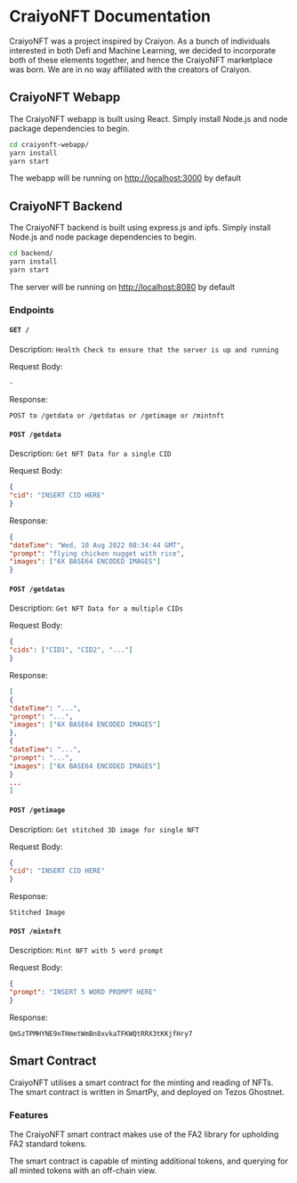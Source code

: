 # CraiyoNFT Documentation

CraiyoNFT was a project inspired by Craiyon. As a bunch of individuals interested in both Defi and Machine Learning, we decided to incorporate both of these elements together, and hence the CraiyoNFT marketplace was born. We are in no way affiliated with the creators of Craiyon.

## CraiyoNFT Webapp

The CraiyoNFT webapp is built using React. Simply install Node.js and node package dependencies to begin.

```bash
cd craiyonft-webapp/
yarn install
yarn start
```

The webapp will be running on [http://localhost:3000](http://localhost:3000) by default

## CraiyoNFT Backend

The CraiyoNFT backend is built using express.js and ipfs. Simply install Node.js and node package dependencies to begin.

```bash
cd backend/
yarn install
yarn start
```

The server will be running on [http://localhost:8080](http://localhost:8080) by default

### Endpoints

#### `GET /`

Description:
`Health Check to ensure that the server is up and running`

Request Body:
```
-
```

Response:  
```
POST to /getdata or /getdatas or /getimage or /mintnft
```

#### `POST /getdata`

Description:
`Get NFT Data for a single CID`

Request Body:
```JSON
{
"cid": "INSERT CID HERE"
}
```

Response:  
```JSON
{
"dateTime": "Wed, 10 Aug 2022 08:34:44 GMT",
"prompt": "flying chicken nugget with rice",
"images": ["6X BASE64 ENCODED IMAGES"]
}
```

#### `POST /getdatas`

Description:
`Get NFT Data for a multiple CIDs`

Request Body:
```JSON
{
"cids": ["CID1", "CID2", "..."]
}
```

Response:  
```JSON
[
{
"dateTime": "...",
"prompt": "...",
"images": ["6X BASE64 ENCODED IMAGES"]
},
{
"dateTime": "...",
"prompt": "...",
"images": ["6X BASE64 ENCODED IMAGES"]
}
...
]
```

#### `POST /getimage`

Description:
`Get stitched 3D image for single NFT`

Request Body:
```JSON
{
"cid": "INSERT CID HERE"
}
```

Response:  
```
Stitched Image
```

#### `POST /mintnft`

Description:
`Mint NFT with 5 word prompt`

Request Body:
```JSON
{
"prompt": "INSERT 5 WORD PROMPT HERE"
}
```

Response:  
```
QmSzTPMHYNE9nTHmetWmBn8xvkaTFKWQtRRX3tKKjfHry7
```

## Smart Contract

CraiyoNFT utilises a smart contract for the minting and reading of NFTs. 
The smart contract is written in SmartPy, and deployed on Tezos Ghostnet.

### Features

The CraiyoNFT smart contract makes use of the FA2 library for upholding FA2 standard tokens.

The smart contract is capable of minting additional tokens, and querying for all minted tokens with an off-chain view.
